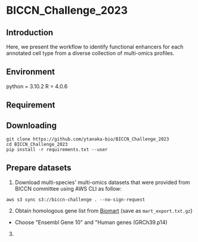 # BICCN_Challenge_2023
## Introduction
Here, we present the workflow to identify functional enhancers for each annotated cell type from a diverse collection of multi-omics profiles.

## Environment
python = 3.10.2
R = 4.0.6

## Requirement
## Downloading
```{r eval=FALSE}
git clone https://github.com/ytanaka-bio/BICCN_Challenge_2023
cd BICCN_Challenge_2023
pip install -r requirements.txt --user
```
## Prepare datasets
1. Download multi-species' multi-omics datasets that were provided from BICCN committee using AWS CLI as follow:
 ```{r eval=FALSE}
aws s3 sync s3://biccn-challenge . --no-sign-request
```
2. Obtain homologous gene list from [Biomart](http://useast.ensembl.org/biomart/martview) (save as `mart_export.txt.gz`)
- Choose "Ensembl Gene 10" and "Human genes (GRCh39.p14)
3. 
